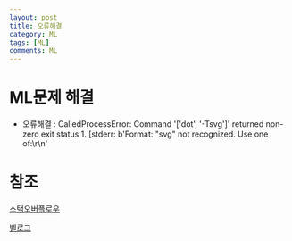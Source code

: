 ```yaml
---
layout: post
title: 오류해결
category: ML
tags: [ML]
comments: ML
---
```


# ML문제 해결

- 오류해결 : CalledProcessError: Command '['dot', '-Tsvg']' returned non-zero exit status 1. [stderr: b'Format: "svg" not recognized. Use one of:\r\n'

# 참조

[스택오버플로우](https://stackoverflow.com/questions/33433274/anaconda-graphviz-cant-import-after-installation/47043173#47043173)

[벨로그](https://velog.io/@i-zro/%EC%98%A4%EB%A5%98-%ED%95%B4%EA%B2%B0-CalledProcessError-Command-dot-Tsvg-returned-non-zero-exit-status-1.-stderr-bFormat-svg-not-recognized.-No-formats-found.rnPerhaps-dot-c-needs-to-be-run-with-installers-privileges-to-register-the-pluginsrn)